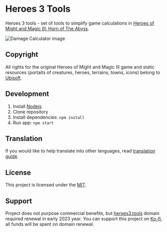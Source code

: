 # Heroes 3 Tools

Heroes 3 tools - set of tools to simplify game calculations in [Heroes of Might and Magic III: Horn of The Abyss](https://h3hota.com/).

![Damage Calculator image](https://raw.githubusercontent.com/rudnovd/heroes3tools/master/docs/calculator-image.png)

## Copyright

All rights for the original Heroes of Might and Magic III game and static resources (portaits of creatures, heroes, terrains, towns, icons) belong to [Ubisoft](https://www.ubisoft.com/).

## Development

1. Install [Nodejs](https://nodejs.org/en/download/)
1. Clone repository
1. Install dependencies: `npm install`
1. Run app: `npm start`

## Translation

If you would like to help translate into other languages, read [translation guide](https://github.com/rudnovd/heroes3tools/wiki/Translation).

## License

This project is licensed under the [MIT](./LICENSE.md).

## Support

Project does not purpose commercial benefits, but [heroes3.tools](heroes3.tools) domain required renewal in early 2023 year. You can support this project on [Ko-fi](https://ko-fi.com/rudnovd), all funds will be spent on domain renewal.
